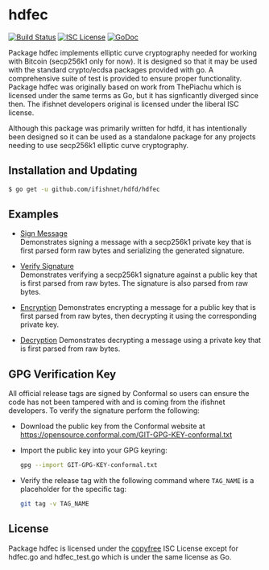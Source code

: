 hdfec
=====

[![Build Status](https://travis-ci.org/ifishnet/hdfd.png?branch=master)](https://travis-ci.org/ifishnet/hdfec)
[![ISC License](http://img.shields.io/badge/license-ISC-blue.svg)](http://copyfree.org)
[![GoDoc](https://godoc.org/github.com/ifishnet/hdfd/hdfec?status.png)](http://godoc.org/github.com/ifishnet/hdfd/hdfec)

Package hdfec implements elliptic curve cryptography needed for working with
Bitcoin (secp256k1 only for now). It is designed so that it may be used with the
standard crypto/ecdsa packages provided with go.  A comprehensive suite of test
is provided to ensure proper functionality.  Package hdfec was originally based
on work from ThePiachu which is licensed under the same terms as Go, but it has
signficantly diverged since then.  The ifishnet developers original is licensed
under the liberal ISC license.

Although this package was primarily written for hdfd, it has intentionally been
designed so it can be used as a standalone package for any projects needing to
use secp256k1 elliptic curve cryptography.

## Installation and Updating

```bash
$ go get -u github.com/ifishnet/hdfd/hdfec
```

## Examples

* [Sign Message](http://godoc.org/github.com/ifishnet/hdfd/hdfec#example-package--SignMessage)  
  Demonstrates signing a message with a secp256k1 private key that is first
  parsed form raw bytes and serializing the generated signature.

* [Verify Signature](http://godoc.org/github.com/ifishnet/hdfd/hdfec#example-package--VerifySignature)  
  Demonstrates verifying a secp256k1 signature against a public key that is
  first parsed from raw bytes.  The signature is also parsed from raw bytes.

* [Encryption](http://godoc.org/github.com/ifishnet/hdfd/hdfec#example-package--EncryptMessage)
  Demonstrates encrypting a message for a public key that is first parsed from
  raw bytes, then decrypting it using the corresponding private key.

* [Decryption](http://godoc.org/github.com/ifishnet/hdfd/hdfec#example-package--DecryptMessage)
  Demonstrates decrypting a message using a private key that is first parsed
  from raw bytes.

## GPG Verification Key

All official release tags are signed by Conformal so users can ensure the code
has not been tampered with and is coming from the ifishnet developers.  To
verify the signature perform the following:

- Download the public key from the Conformal website at
  https://opensource.conformal.com/GIT-GPG-KEY-conformal.txt

- Import the public key into your GPG keyring:
  ```bash
  gpg --import GIT-GPG-KEY-conformal.txt
  ```

- Verify the release tag with the following command where `TAG_NAME` is a
  placeholder for the specific tag:
  ```bash
  git tag -v TAG_NAME
  ```

## License

Package hdfec is licensed under the [copyfree](http://copyfree.org) ISC License
except for hdfec.go and hdfec_test.go which is under the same license as Go.

